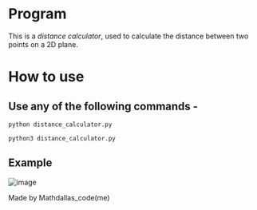 # Program 
This is a *distance calculator*, used to calculate the distance between two points on a 2D plane.

# How to use

## Use any of the following commands -
`python distance_calculator.py`

`python3 distance_calculator.py`

## Example
![image](https://github.com/user-attachments/assets/987537c2-236e-4560-9a06-3de4bbe98f5e)

Made by Mathdallas_code(me)
